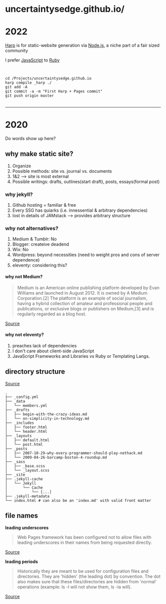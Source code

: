# uncertaintysedge.github.io/
# 2022

<p><a href="https://stackoverflow.com/a/27481279/19516409">Harp</a> is for static-website generation via <a href="https://nodejs.org/en/">Node.js</a>, a niche part of a fair sized community</p>

<p>I prefer <a href="https://developer.mozilla.org/en-US/docs/Web/JavaScript">JavaScript</a> to <a href="https://www.ruby-lang.org/en/">Ruby</a></p>

<pre>

<code>
cd /Projects/uncertaintysedge.github.io
harp compile _harp ./
git add -A
git commit -a -m "First Harp + Pages commit"
git push origin master
</code>
</pre>

<hr />

# 2020

Do words show up here?

## why make static site?

1. Organize
2. Possible methods: site vs. journal vs. documents
3. 1&2 --> site is most external
4. Possible writings: drafts, outlines(start draft), posts, essays(formal post)

### why jekyll?

1. Github hosting = familiar & free
2. Every SSG has quiarks (i.e. innessential & arbitrary dependencies)
3. lost in details of JAMstack --> provides arbitrary structure

### why not alternatives?

1. Medium & Tumblr: No
2. Blogger: createive deadend
3. Wix: No
4. Wordpress: beyond necessities (need to weight pros and cons of server dependence)   
6. eleventy: considering this?

#### why not Medium?


> Medium is an American online publishing platform developed by Evan Williams and launched in August 2012. It is owned by A Medium Corporation.[2] The platform is an example of social journalism, having a hybrid collection of amateur and professional people and publications, or exclusive blogs or publishers on Medium,[3] and is regularly regarded as a blog host.

[Source](https://en.wikipedia.org/wiki/Medium_%28website%29)

#### why not eleventy?

1. preaches lack of dependencies
2. I don't care about client-side JavaScript
3. JavaScript Frameworks and Libraries vs Ruby or Templating Langs.

## directory structure

[Source](https://jekyllrb.com/docs/structure/)

```
.
├── _config.yml
├── _data
│   └── members.yml
├── _drafts
│   ├── begin-with-the-crazy-ideas.md
│   └── on-simplicity-in-technology.md
├── _includes
│   ├── footer.html
│   └── header.html
├── _layouts
│   ├── default.html
│   └── post.html
├── _posts
│   ├── 2007-10-29-why-every-programmer-should-play-nethack.md
│   └── 2009-04-26-barcamp-boston-4-roundup.md
├── _sass
│   ├── _base.scss
│   └── _layout.scss
├── _site
├── .jekyll-cache
│   └── Jekyll
│       └── Cache
│           └── [...]
├── .jekyll-metadata
└── index.html # can also be an 'index.md' with valid front matter
```

## file names

**leading underscores**

>Web Pages framework has been configured not to allow files with leading underscores in their names from being requested directly.

[Source](https://stackoverflow.com/questions/4576548/why-does-razor-layout-cshtml-have-a-leading-underscore-in-file-name)

**leading periods**

> Historically they are meant to be used for configuration files and directories. They are 'hidden' (the leading dot) by convention. The dot also makes sure that these files/directories are hidden from 'normal' operations (example: ls -l will not show them, ls -la will).

[Source](https://www.linuxquestions.org/questions/linux-general-1/files-starting-with-period-722237/)